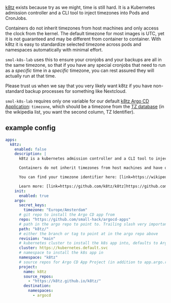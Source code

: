[k8tz](https://github.com/k8tz/k8tz) exists because try as we might, time is still hard. It is a Kubernetes admission controller and a CLI tool to inject timezones into Pods and CronJobs.

Containers do not inherit timezones from host machines and only access the clock from the kernel. The default timezone for most images is UTC, yet it is not guaranteed and may be different from container to container. With k8tz it is easy to standardize selected timezone across pods and namespaces automatically with minimal effort.

`smol-k8s-lab` uses this to ensure your cronjobs and your backups are all in the same timezone, so that if you have any special cronjobs that need to run as a _specific_ time in a _specific_ timezone, you can rest assured they will actually run at that time.

Please trust us when we say that you very likely want k8tz if you have non-standard backup processes for something like Nextcloud.

`smol-k8s-lab` requires only one variable for our default [k8tz Argo CD Application](https://github.com/small-hack/argocd-apps/tree/main/alpha/k8tz): `timezone`, which should be a timezone from the [TZ database](https://en.wikipedia.org/wiki/List_of_tz_database_time_zones#List) (in the wikipedia list, you want the second column, TZ Identifier).

## example config

```yaml
apps:
  k8tz:
    enabled: false
    description: |
      k8tz is a kubernetes admission controller and a CLI tool to inject timezones into Pods and CronJobs.

      Containers do not inherit timezones from host machines and have only access to the clock from the kernel. The default timezone for most images is UTC, yet it is not guaranteed and may be different from container to container. With k8tz it is easy to standardize selected timezone across pods and namespaces automatically with minimal effort.

      You can find your timezone identifier here: [link=https://wikipedia.org/wiki/List_of_tz_database_time_zones#List]https://wikipedia.org/wiki/List_of_tz_database_time_zones[/link]

      Learn more: [link=https://github.com/k8tz/k8tz]https://github.com/k8tz/k8tz[/link]
    init:
      enabled: true
    argo:
      secret_keys:
        timezone: "Europe/Amsterdam"
      # git repo to install the Argo CD app from
      repo: "https://github.com/small-hack/argocd-apps"
      # path in the argo repo to point to. Trailing slash very important!
      path: "k8tz/"
      # either the branch or tag to point at in the argo repo above
      revision: "main"
      # kubernetes cluster to install the k8s app into, defaults to Argo CD default
      cluster: https://kubernetes.default.svc
      # namespace to install the k8s app in
      namespace: "k8tz"
      # source repos for Argo CD App Project (in addition to app.argo.repo)
      project:
        name: k8tz
        source_repos:
          - "https://k8tz.github.io/k8tz/"
        destination:
          namespaces:
            - argocd
```
